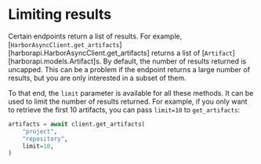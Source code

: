 # Limiting results

Certain endpoints return a list of results. For example, [`HarborAsyncClient.get_artifacts`][harborapi.HarborAsyncClient.get_artifacts] returns a list of [`Artifact`][harborapi.models.Artifact]s. By default, the number of results returned is uncapped. This can be a problem if the endpoint returns a large number of results, but you are only interested in a subset of them.

To that end, the `limit` parameter is available for all these methods. It can be used to limit the number of results returned. For example, if you only want to retrieve the first 10 artifacts, you can pass `limit=10` to `get_artifacts`:

```py hl_lines="4"
artifacts = await client.get_artifacts(
    "project",
    "repository",
    limit=10,
)
```
